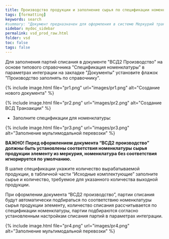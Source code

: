 ```yaml
---
title: Производство продукции и заполнение сырья по спецификации номенклатуры
tags: [formatting]
keywords: search
#summary: "Документ предназначен для оформления в системе Меркурий транспортной партии."
sidebar: mydoc_sidebar
permalink: vsd_prod_raw.html
folder: vsd
toc: false
tags: false
---
```


<style>
.result {
background-color: #000000;
border: 1px solid #dedede;
padding: 10px;
margin-top: 10px;
margin-bottom: 10px;
}
</style>

Для заполнения партий списания в документе "ВСД2 Производство" на основе типового справочника "Спецификация номенклатуры" в параметрах интеграции на закладке "Документы" установите флажок "Производство заполнять по справочнику".


{% include image.html file="pr1.png" url="images/pr1.png" alt="Создание нового документа" %}

{% include image.html file="pr2.png" url="images/pr2.png" alt="Создание ВСД Транзакции" %}

- Заполните спецификации для номенклатуры:

{% include image.html file="pr3.png" url="images/pr3.png" alt="Заполнение мультимодальной перевозки" %}

**ВАЖНО! Перед оформлением документа “ВСД2** **производство” должны быть установлены соответствия номенклатуры сырья продукции элементу из меркурия, номенклатура без соответствия игнорируется по умолчанию.**

В шапке спецификации укажите количество вырабатываемой продукции, в табличной части “Исходные комплектующие” заполните сырье и количество, требуемое для указанного количества выходной продукции.

При оформлении документа “ВСД2 производство”, партии списания будут автоматически подбираться по соответствию номенклатуры сырья продукции элементу, количество списания рассчитывается по спецификации номенклатуры, партии подбираются согласно установленным настройкам списания партий в параметрах интеграции.

{% include image.html file="pr4.png" url="images/pr4.png" alt="Заполнение мультимодальной перевозки" %}

